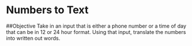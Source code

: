 # Numbers to Text
##Objective
Take in an input that is either a phone number or a time of day that can be in 12 or 24 hour format. Using that input, translate the numbers into written out words.
